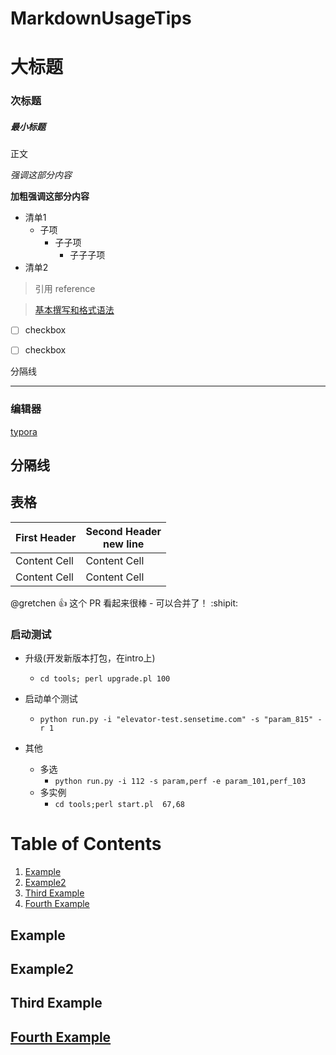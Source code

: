 # MarkdownUsageTips

# 大标题
### 次标题
##### 最小标题
正文

*强调这部分内容*

**加粗强调这部分内容**

- 清单1
  - 子项   
    - 子子项
      - 子子子项
- 清单2

> 引用 reference

> [基本撰写和格式语法](https://docs.github.com/cn/github/writing-on-github/basic-writing-and-formatting-syntax)


- [ ] checkbox
- [ ] checkbox


分隔线
***

### 编辑器
[typora](https://typora.io/)

分隔线
---


## 表格

| First Header  | Second Header<br>new line |
| ------------- | ------------- |
| Content Cell  | Content Cell  |
| Content Cell  | Content Cell  |


@gretchen :+1: 这个 PR 看起来很棒 - 可以合并了！ :shipit:

### 启动测试
* 升级(开发新版本打包，在intro上)
    * `cd tools; perl upgrade.pl 100`
* 启动单个测试
    * `python run.py -i "elevator-test.sensetime.com" -s "param_815" -r 1`

* 其他
   - 多选
        - `python run.py -i 112 -s param,perf -e param_101,perf_103`
   - 多实例
        - `cd tools;perl start.pl  67,68`


# Table of Contents
1. [Example](#example)
2. [Example2](#example2)
3. [Third Example](#third-example)
4. [Fourth Example](#fourth-examplehttpwwwfourthexamplecom)


## Example
## Example2
## Third Example
## [Fourth Example](http://www.fourthexample.com) 
